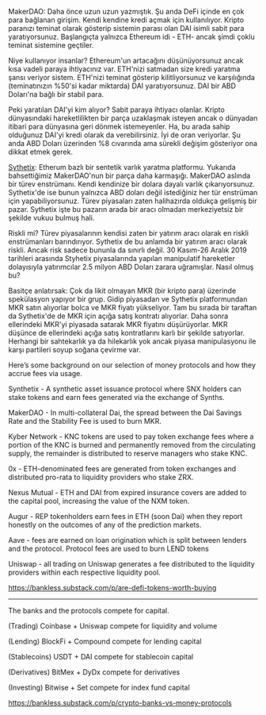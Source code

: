 MakerDAO: Daha önce uzun uzun yazmıştık. Şu anda DeFi içinde en çok para bağlanan girişim. Kendi kendine kredi açmak için kullanılıyor. Kripto paranızı teminat olarak gösterip sistemin parası olan DAI isimli sabit para yaratıyorsunuz. Başlangıçta yalnızca Ethereum idi - ETH- ancak şimdi çoklu teminat sistemine geçtiler. 

Niye kullanıyor insanlar? Ethereum'un artacağını düşünüyorsunuz ancak kısa vadeli paraya ihtiyacınız var. ETH'nizi satmadan size kredi yaratma şansı veriyor sistem. ETH'nizi teminat gösterip kilitliyorsunuz ve karşılığında (teminatınızın %50'si kadar miktarda) DAI yaratıyorsunuz. DAI bir ABD Doları'na bağlı bir stabil para. 

Peki yaratılan DAI'yi kim alıyor? Sabit paraya ihtiyacı olanlar. Kripto dünyasındaki hareketlilikten bir parça uzaklaşmak isteyen ancak o dünyadan itibari para dünyasına geri dönmek istemeyenler. Ha, bu arada sahip olduğunuz DAI'yi kredi olarak da verebilirsiniz. İyi de oran veriyorlar. Şu anda ABD Doları üzerinden %8 cıvarında ama sürekli değişim gösteriyor ona dikkat etmek gerek. 



[Sythetix](https://www.synthetix.io/): Etherum bazlı bir sentetik varlık yaratma platformu. Yukarıda bahsettiğimiz MakerDAO'nun bir parça daha karmaşığı. MakerDAO aslında bir türev enstrümanı. Kendi kendinize bir dolara dayalı varlık çıkarıyorsunuz. Sythetix'de ise bunun yalnızca ABD doları değil istediğiniz her tür enstrüman için yapabiliyorsunuz. Türev piyasaları zaten halihazırda oldukça gelişmiş bir pazar. Sythetix işte bu pazarın arada bir aracı olmadan merkeziyetsiz bir şekilde vukuu bulmuş hali. 

Riskli mi? Türev piyasalarının kendisi zaten bir yatırım aracı olarak en riskli enstrümanları barındırıyor. Sythetix de bu anlamda bir yatırım aracı olarak riskli. Ancak risk sadece bununla da sınırlı değil. 30 Kasım-26 Aralık 2019 tarihleri arasında Styhetix piyasalarında yapılan manipulatif hareketler dolayısıyla yatırımcılar 2.5 milyon ABD Doları zarara uğramışlar. Nasıl olmuş bu?

Basitçe anlatırsak: Çok da likit olmayan MKR (bir kripto para) üzerinde spekülasyon yapıyor bir grup. Gidip piyasadan ve Sythetix platformundan MKR satın alıyorlar bolca ve MKR fiyatı yükseliyor. Tam bu sırada bir taraftan da Sythetix'de de MKR için açığa satış kontratı alıyorlar. Daha sonra ellerindeki MKR'yi piyasada satarak MKR fiyatını düşürüyorlar. MKR düşünce de ellerindeki açığa satış kontratlarını karlı bir şekilde satıyorlar. Herhangi bir sahtekarlık ya da hilekarlık yok ancak piyasa manipulasyonu ile karşı partileri soyup soğana çevirme var. 


Here’s some background on our selection of money protocols and how they accrue fees via usage.

Synthetix - A synthetic asset issuance protocol where SNX holders can stake tokens and earn fees generated via the exchange of Synths.

MakerDAO - In multi-collateral Dai, the spread between the Dai Savings Rate and the Stability Fee is used to burn MKR. 

Kyber Network -  KNC tokens are used to pay token exchange fees where a portion of the KNC is burned and permanently removed from the circulating supply, the remainder is distributed to reserve managers who stake KNC.

0x - ETH-denominated fees are generated from token exchanges and distributed pro-rata to liquidity providers who stake ZRX.

Nexus Mutual - ETH and DAI from expired insurance covers are added to the capital pool, increasing the value of the NXM token. 

Augur -  REP tokenholders earn fees in ETH (soon Dai) when they report honestly on the outcomes of any of the prediction markets.

Aave - fees are earned on loan origination which is split between lenders and the protocol. Protocol fees are used to burn LEND tokens

Uniswap - all trading on Uniswap generates a fee distributed to the liquidity providers within each respective liquidity pool. 

https://bankless.substack.com/p/are-defi-tokens-worth-buying 

---

The banks and the protocols compete for capital.

(Trading) Coinbase + Uniswap compete for liquidity and volume

(Lending) BlockFi + Compound compete for lending capital

(Stablecoins) USDT + DAI compete for stablecoin capital

(Derivatives) BitMex + DyDx compete for derivatives

(Investing) Bitwise + Set compete for index fund capital

https://bankless.substack.com/p/crypto-banks-vs-money-protocols 
